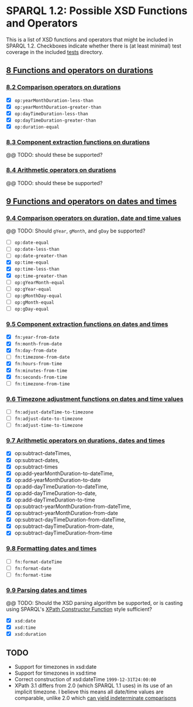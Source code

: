 # SPARQL 1.2: Possible XSD Functions and Operators

This is a list of XSD functions and operators that might be included in SPARQL 1.2.
Checkboxes indicate whether there is (at least minimal) test coverage in the included
[tests](../) directory.

## [8 Functions and operators on durations](https://www.w3.org/TR/xpath-functions/#durations)

### [8.2 Comparison operators on durations](https://www.w3.org/TR/xpath-functions/#comp.duration)

- [x] `op:yearMonthDuration-less-than`
- [x] `op:yearMonthDuration-greater-than`
- [x] `op:dayTimeDuration-less-than`
- [x] `op:dayTimeDuration-greater-than`
- [x] `op:duration-equal`

### [8.3 Component extraction functions on durations](https://www.w3.org/TR/xpath-functions/#component-extraction-durations)

@@ TODO: should these be supported?

### [8.4 Arithmetic operators on durations](https://www.w3.org/TR/xpath-functions/#duration-arithmetic)

@@ TODO: should these be supported?

## [9 Functions and operators on dates and times](https://www.w3.org/TR/xpath-functions/#dates-times)

### [9.4 Comparison operators on duration, date and time values](https://www.w3.org/TR/xpath-functions/#comp.datetime)

@@ TODO: Should `gYear`, `gMonth`, and `gDay` be supported?

- [ ] `op:date-equal`
- [ ] `op:date-less-than`
- [ ] `op:date-greater-than`
- [x] `op:time-equal`
- [x] `op:time-less-than`
- [x] `op:time-greater-than`
- [ ] `op:gYearMonth-equal`
- [ ] `op:gYear-equal`
- [ ] `op:gMonthDay-equal`
- [ ] `op:gMonth-equal`
- [ ] `op:gDay-equal`

### [9.5 Component extraction functions on dates and times](https://www.w3.org/TR/xpath-functions/#component-extraction-dateTime)

- [x]	`fn:year-from-date`
- [x]	`fn:month-from-date`
- [x]	`fn:day-from-date`
- [ ]	`fn:timezone-from-date`
- [x]	`fn:hours-from-time`
- [x]	`fn:minutes-from-time`
- [x]	`fn:seconds-from-time`
- [ ]	`fn:timezone-from-time`

### [9.6 Timezone adjustment functions on dates and time values](https://www.w3.org/TR/xpath-functions/#timezone.functions)

- [ ] `fn:adjust-dateTime-to-timezone`
- [ ] `fn:adjust-date-to-timezone`
- [ ] `fn:adjust-time-to-timezone`

### [9.7 Arithmetic operators on durations, dates and times](https://www.w3.org/TR/xpath-functions/#dateTime-arithmetic)

- [x] op:subtract-dateTimes,
- [x] op:subtract-dates,
- [x] op:subtract-times
- [x] op:add-yearMonthDuration-to-dateTime,
- [x] op:add-yearMonthDuration-to-date
- [x] op:add-dayTimeDuration-to-dateTime,
- [x] op:add-dayTimeDuration-to-date,
- [x] op:add-dayTimeDuration-to-time
- [x] op:subtract-yearMonthDuration-from-dateTime,
- [x] op:subtract-yearMonthDuration-from-date
- [x] op:subtract-dayTimeDuration-from-dateTime,
- [x] op:subtract-dayTimeDuration-from-date,
- [x] op:subtract-dayTimeDuration-from-time

### [9.8 Formatting dates and times](https://www.w3.org/TR/xpath-functions/#formatting-dates-and-times)

- [ ] `fn:format-dateTime`
- [ ] `fn:format-date`
- [ ] `fn:format-time`

### [9.9 Parsing dates and times](https://www.w3.org/TR/xpath-functions/#parsing-dates-and-times)

@@ TODO: Should the XSD parsing algorithm be supported, or is casting using SPARQL's [XPath Constructor Function](https://www.w3.org/TR/sparql11-query/#FunctionMapping) style sufficient?

- [x]	`xsd:date`
- [x]	`xsd:time`
- [x]	`xsd:duration`

## TODO

* Support for timezones in xsd:date
* Support for timezones in xsd:time
* Correct construction of xsd:dateTime `1999-12-31T24:00:00`
* XPath 3.1 differs from 2.0 (which SPARQL 1.1 uses) in its use of an implicit timezone. I believe this means all date/time values are comparable, unlike 2.0 which [can yield indeterminate comparisons](https://www.w3.org/TR/xmlschema-2/#dateTime-order)
